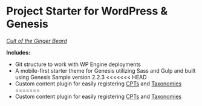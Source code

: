 # Project Starter for WordPress & Genesis
[_Cult of the Ginger Beard_](http://gingercult.com)

**Includes:**
* Git structure to work with WP Engine deployments
* A mobile-first starter theme for Genesis utilizing Sass and Gulp and built using Genesis Sample version 2.2.3
<<<<<<< HEAD
* Custom content plugin for easily registering [CPTs](https://github.com/WebDevStudios/CPT_Core) and [Taxonomies](https://github.com/WebDevStudios/Taxonomy_Core)
=======
* Custom content plugin for easily registering [CPTs](https://github.com/WebDevStudios/CPT_Core) and [Taxonomies](https://github.com/WebDevStudios/Taxonomy_Core)